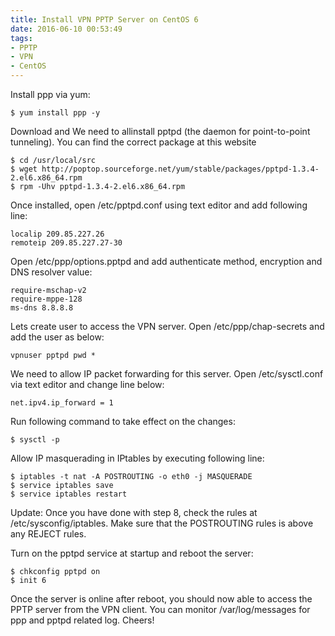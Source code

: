 ```yaml
---
title: Install VPN PPTP Server on CentOS 6
date: 2016-06-10 00:53:49
tags:
- PPTP
- VPN
- CentOS
---
```


Install ppp via yum:

```
$ yum install ppp -y

```
Download and We need to allinstall pptpd (the daemon for point-to-point tunneling). You can find the correct package at this website

```
$ cd /usr/local/src
$ wget http://poptop.sourceforge.net/yum/stable/packages/pptpd-1.3.4-2.el6.x86_64.rpm
$ rpm -Uhv pptpd-1.3.4-2.el6.x86_64.rpm

```

Once installed, open /etc/pptpd.conf using text editor and add following line:

```
localip 209.85.227.26
remoteip 209.85.227.27-30

```

Open /etc/ppp/options.pptpd and add  authenticate method, encryption and DNS resolver value:

```
require-mschap-v2
require-mppe-128
ms-dns 8.8.8.8

```

Lets create user to access the VPN server. Open /etc/ppp/chap-secrets and add the user as below:

```
vpnuser pptpd pwd *

```

We need to allow IP packet forwarding for this server. Open /etc/sysctl.conf via text editor and change line below:

```
net.ipv4.ip_forward = 1

```

Run following command to take effect on the changes:

```
$ sysctl -p

```

Allow IP masquerading in IPtables by executing following line:

```
$ iptables -t nat -A POSTROUTING -o eth0 -j MASQUERADE
$ service iptables save
$ service iptables restart
```

Update: Once you have done with step 8, check the rules at /etc/sysconfig/iptables. Make sure that the POSTROUTING rules is above any REJECT rules.

Turn on the pptpd service at startup and reboot the server:

```
$ chkconfig pptpd on
$ init 6

```

Once the server is online after reboot, you should now able to access the PPTP server from the VPN client. You can monitor /var/log/messages for ppp and pptpd related log. Cheers!
